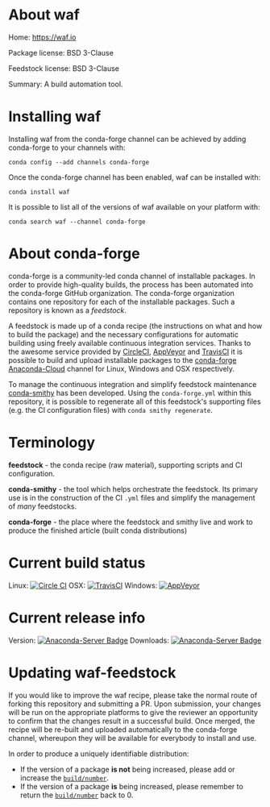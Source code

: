About waf
=========

Home: https://waf.io

Package license: BSD 3-Clause

Feedstock license: BSD 3-Clause

Summary: A build automation tool.



Installing waf
==============

Installing waf from the conda-forge channel can be achieved by adding conda-forge to your channels with:

```
conda config --add channels conda-forge
```

Once the conda-forge channel has been enabled, waf can be installed with:

```
conda install waf
```

It is possible to list all of the versions of waf available on your platform with:

```
conda search waf --channel conda-forge
```


About conda-forge
=================

conda-forge is a community-led conda channel of installable packages.
In order to provide high-quality builds, the process has been automated into the
conda-forge GitHub organization. The conda-forge organization contains one repository
for each of the installable packages. Such a repository is known as a *feedstock*.

A feedstock is made up of a conda recipe (the instructions on what and how to build
the package) and the necessary configurations for automatic building using freely
available continuous integration services. Thanks to the awesome service provided by
[CircleCI](https://circleci.com/), [AppVeyor](http://www.appveyor.com/)
and [TravisCI](https://travis-ci.org/) it is possible to build and upload installable
packages to the [conda-forge](https://anaconda.org/conda-forge)
[Anaconda-Cloud](http://docs.anaconda.org/) channel for Linux, Windows and OSX respectively.

To manage the continuous integration and simplify feedstock maintenance
[conda-smithy](http://github.com/conda-forge/conda-smithy) has been developed.
Using the ``conda-forge.yml`` within this repository, it is possible to regenerate all of
this feedstock's supporting files (e.g. the CI configuration files) with ``conda smithy regenerate``.


Terminology
===========

**feedstock** - the conda recipe (raw material), supporting scripts and CI configuration.

**conda-smithy** - the tool which helps orchestrate the feedstock.
                   Its primary use is in the construction of the CI ``.yml`` files
                   and simplify the management of *many* feedstocks.

**conda-forge** - the place where the feedstock and smithy live and work to
                  produce the finished article (built conda distributions)

Current build status
====================

Linux: [![Circle CI](https://circleci.com/gh/conda-forge/waf-feedstock.svg?style=svg)](https://circleci.com/gh/conda-forge/waf-feedstock)
OSX: [![TravisCI](https://travis-ci.org/conda-forge/waf-feedstock.svg?branch=master)](https://travis-ci.org/conda-forge/waf-feedstock)
Windows: [![AppVeyor](https://ci.appveyor.com/api/projects/status/github/conda-forge/waf-feedstock?svg=True)](https://ci.appveyor.com/project/conda-forge/waf-feedstock/branch/master)

Current release info
====================
Version: [![Anaconda-Server Badge](https://anaconda.org/conda-forge/waf/badges/version.svg)](https://anaconda.org/conda-forge/waf)
Downloads: [![Anaconda-Server Badge](https://anaconda.org/conda-forge/waf/badges/downloads.svg)](https://anaconda.org/conda-forge/waf)


Updating waf-feedstock
======================

If you would like to improve the waf recipe, please take the normal
route of forking this repository and submitting a PR. Upon submission, your changes will
be run on the appropriate platforms to give the reviewer an opportunity to confirm that the
changes result in a successful build. Once merged, the recipe will be re-built and uploaded
automatically to the conda-forge channel, whereupon they will be available for everybody to
install and use.

In order to produce a uniquely identifiable distribution:
 * If the version of a package **is not** being increased, please add or increase
   the [``build/number``](http://conda.pydata.org/docs/building/meta-yaml.html#build-number-and-string).
 * If the version of a package **is** being increased, please remember to return
   the [``build/number``](http://conda.pydata.org/docs/building/meta-yaml.html#build-number-and-string)
   back to 0.
